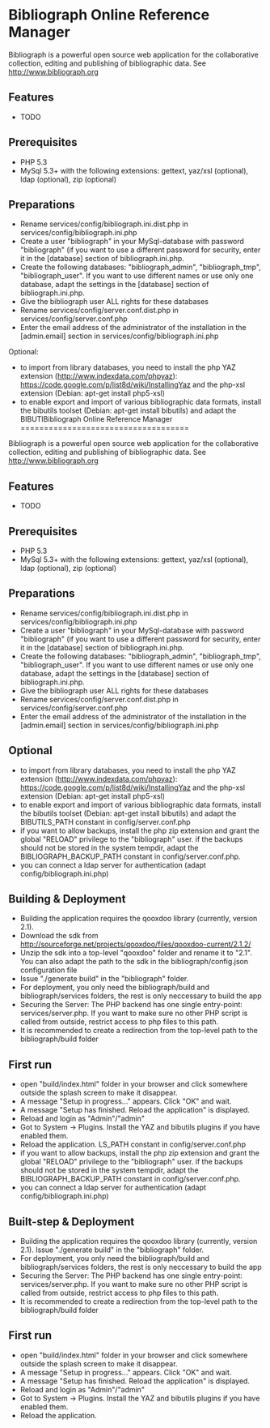 Bibliograph Online Reference Manager
====================================

Bibliograph is a powerful open source web application for the collaborative collection, editing and publishing of
bibliographic data. See http://www.bibliograph.org

Features
--------
- TODO

Prerequisites
-------------
- PHP 5.3
- MySql 5.3+ with the following extensions: gettext, yaz/xsl (optional), ldap (optional), zip (optional)

Preparations
------------
- Rename services/config/bibliograph.ini.dist.php in services/config/bibliograph.ini.php
- Create a user "bibliograph" in your MySql-database with password "bibliograph" (if you want to use a different password for security, enter it in the [database] section of bibliograph.ini.php.
- Create the following databases: "bibliograph_admin", "bibliograph_tmp", "bibliograph_user". If you want to use different names or use only one database, adapt the settings in the [database] section of bibliograph.ini.php.
- Give the bibliograph user ALL rights for these databases
- Rename services/config/server.conf.dist.php in services/config/server.conf.php
- Enter the email address of the administrator of the installation in the [admin.email] section
  in services/config/bibliograph.ini.php

Optional:
- to import from library databases, you need to install the php YAZ extension (http://www.indexdata.com/phpyaz):
  https://code.google.com/p/list8d/wiki/InstallingYaz
  and the php-xsl extension (Debian: apt-get install php5-xsl)
- to enable export and import of various bibliographic data formats, install the bibutils toolset
  (Debian: apt-get install bibutils) and adapt the BIBUTIBibliograph Online Reference Manager
====================================

Bibliograph is a powerful open source web application for the collaborative collection, editing and publishing of
bibliographic data. See http://www.bibliograph.org

Features
--------
- TODO

Prerequisites
-------------
- PHP 5.3
- MySql 5.3+ with the following extensions: gettext, yaz/xsl (optional), ldap (optional), zip (optional)

Preparations
------------
- Rename services/config/bibliograph.ini.dist.php in services/config/bibliograph.ini.php
- Create a user "bibliograph" in your MySql-database with password "bibliograph" (if you want to use a different
  password for security, enter it in the [database] section of bibliograph.ini.php.
- Create the following databases: "bibliograph_admin", "bibliograph_tmp", "bibliograph_user". If you want to use
  different names or use only one database, adapt the settings in the [database] section of bibliograph.ini.php.
- Give the bibliograph user ALL rights for these databases
- Rename services/config/server.conf.dist.php in services/config/server.conf.php
- Enter the email address of the administrator of the installation in the [admin.email] section
  in services/config/bibliograph.ini.php

Optional
--------
- to import from library databases, you need to install the php YAZ extension (http://www.indexdata.com/phpyaz):
  https://code.google.com/p/list8d/wiki/InstallingYaz
  and the php-xsl extension (Debian: apt-get install php5-xsl)
- to enable export and import of various bibliographic data formats, install the bibutils toolset
  (Debian: apt-get install bibutils) and adapt the BIBUTILS_PATH constant in config/server.conf.php
- if you want to allow backups, install the php zip extension and grant the global "RELOAD" privilege to the
 "bibliograph"
  user. if the backups should not be stored in the system tempdir, adapt the BIBLIOGRAPH_BACKUP_PATH constant in
  config/server.conf.php.
- you can connect a ldap server for authentication (adapt config/bibliograph.ini.php)

Building & Deployment
-----------------------
- Building the application requires the qooxdoo library (currently, version 2.1).
- Download the sdk from http://sourceforge.net/projects/qooxdoo/files/qooxdoo-current/2.1.2/
- Unzip the sdk into a top-level "qooxdoo" folder and rename it to "2.1". You can also adapt the path to the sdk in the
  bibliograph/config.json configuration file
- Issue "./generate build" in the "bibliograph" folder.
- For deployment, you only need the bibliograph/build and bibliograph/services folders, the rest is only neccessary to
  build the app
- Securing the Server: The PHP backend has one single entry-point: services/server.php. If you want to make sure no
  other PHP script is called from outside, restrict access to php files to this path.
- It is recommended to create a redirection from the top-level path to the bibliograph/build folder

First run
---------
- open "build/index.html" folder in your browser and click somewhere outside the splash screen to make it disappear.
- A message "Setup in progress..." appears. Click "OK" and wait.
- A message "Setup has finished. Reload the application" is displayed.
- Reload and login as "Admin"/"admin"
- Got to System -> Plugins. Install the YAZ and bibutils plugins if you have enabled them.
- Reload the application.
LS_PATH constant in config/server.conf.php
- if you want to allow backups, install the php zip extension and grant the global "RELOAD" privilege to the
 "bibliograph"
  user. if the backups should not be stored in the system tempdir, adapt the BIBLIOGRAPH_BACKUP_PATH constant in
  config/server.conf.php.
- you can connect a ldap server for authentication (adapt config/bibliograph.ini.php)

Built-step & Deployment
-----------------------
- Building the application requires the qooxdoo library (currently, version 2.1). Issue "./generate build" in the
  "bibliograph" folder.
- For deployment, you only need the bibliograph/build and bibliograph/services folders, the rest is only neccessary to build the app
- Securing the Server: The PHP backend has one single entry-point: services/server.php. If you want to make sure no other PHP script is called from outside, restrict access to php files to this path.
- It is recommended to create a redirection from the top-level path to the bibliograph/build folder

First run
---------
- open "build/index.html" folder in your browser and click somewhere outside the splash screen to make it disappear.
- A message "Setup in progress..." appears. Click "OK" and wait.
- A message "Setup has finished. Reload the application" is displayed.
- Reload and login as "Admin"/"admin"
- Got to System -> Plugins. Install the YAZ and bibutils plugins if you have enabled them.
- Reload the application.
